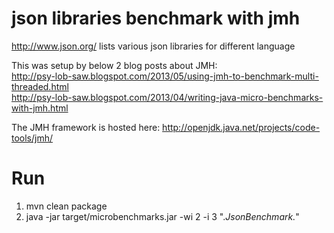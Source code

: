 json libraries benchmark with jmh
===========

http://www.json.org/ lists various json libraries for different language <br/>

This was setup by below 2 blog posts about JMH:<br/>
http://psy-lob-saw.blogspot.com/2013/05/using-jmh-to-benchmark-multi-threaded.html<br/>
http://psy-lob-saw.blogspot.com/2013/04/writing-java-micro-benchmarks-with-jmh.html<br/>

The JMH framework is hosted here: http://openjdk.java.net/projects/code-tools/jmh/<br/>

Run
===========

1. mvn clean package
2. java -jar target/microbenchmarks.jar -wi 2 -i 3 ".*JsonBenchmark.*"
